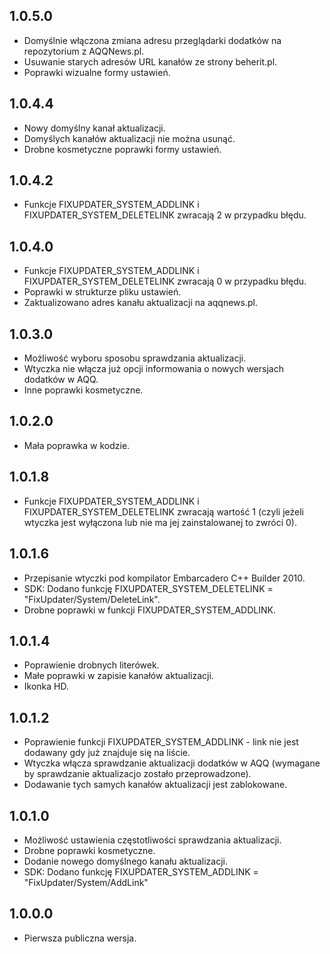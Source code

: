 1.0.5.0
-----
* Domyślnie włączona zmiana adresu przeglądarki dodatków na repozytorium z AQQNews.pl.
* Usuwanie starych adresów URL kanałów ze strony beherit.pl.
* Poprawki wizualne formy ustawień.

1.0.4.4
-----
* Nowy domyślny kanał aktualizacji.
* Domyślych kanałów aktualizacji nie można usunąć.
* Drobne kosmetyczne poprawki formy ustawień.

1.0.4.2
-----
* Funkcje FIXUPDATER_SYSTEM_ADDLINK i FIXUPDATER_SYSTEM_DELETELINK zwracają 2 w przypadku błędu. 

1.0.4.0
-----
* Funkcje FIXUPDATER_SYSTEM_ADDLINK i FIXUPDATER_SYSTEM_DELETELINK zwracają 0 w przypadku błędu.
* Poprawki w strukturze pliku ustawień.
* Zaktualizowano adres kanału aktualizacji na aqqnews.pl.

1.0.3.0
-----
* Możliwość wyboru sposobu sprawdzania aktualizacji.
* Wtyczka nie włącza już opcji informowania o nowych wersjach dodatków w AQQ.
* Inne poprawki kosmetyczne.

1.0.2.0
-----
* Mała poprawka w kodzie.

1.0.1.8
-----
* Funkcje FIXUPDATER_SYSTEM_ADDLINK i FIXUPDATER_SYSTEM_DELETELINK zwracają wartość 1 (czyli jeżeli wtyczka jest wyłączona lub nie ma jej zainstalowanej to zwróci 0).

1.0.1.6
-----
* Przepisanie wtyczki pod kompilator Embarcadero C++ Builder 2010.
* SDK: Dodano funkcję FIXUPDATER_SYSTEM_DELETELINK = "FixUpdater/System/DeleteLink".
* Drobne poprawki w funkcji FIXUPDATER_SYSTEM_ADDLINK.

1.0.1.4
-----
* Poprawienie drobnych literówek.
* Małe poprawki w zapisie kanałów aktualizacji.
* Ikonka HD.

1.0.1.2
-----
* Poprawienie funkcji FIXUPDATER_SYSTEM_ADDLINK - link nie jest dodawany gdy już znajduje się na liście.
* Wtyczka włącza sprawdzanie aktualizacji dodatków w AQQ (wymagane by sprawdzanie aktualizacjo zostało przeprowadzone).
* Dodawanie tych samych kanałów aktualizacji jest zablokowane.

1.0.1.0
-----
* Możliwość ustawienia częstotliwości sprawdzania aktualizacji.
* Drobne poprawki kosmetyczne.
* Dodanie nowego domyślnego kanału aktualizacji.
* SDK: Dodano funkcję FIXUPDATER_SYSTEM_ADDLINK = "FixUpdater/System/AddLink"

1.0.0.0
-----
* Pierwsza publiczna wersja.